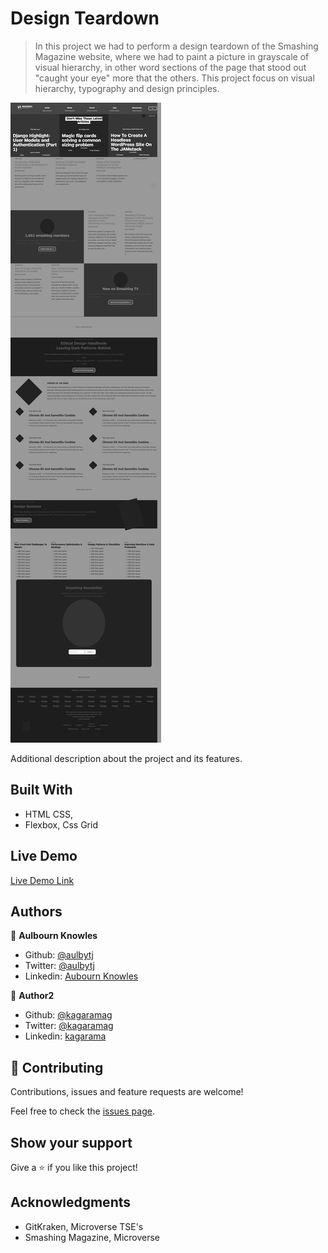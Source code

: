 <!-- @format -->

# Design Teardown

> In this project we had to perform a design teardown of the Smashing Magazine website, where we had to paint a picture in grayscale of visual hierarchy, in other word sections of the page that stood out "caught your eye" more that the others. This project focus on visual hierarchy, typography and design principles.

![screenshot](images/screenshot.png)

Additional description about the project and its features.

## Built With

- HTML CSS,
- Flexbox, Css Grid

## Live Demo

[Live Demo Link](https://rawcdn.githack.com/aulbytj/DesignTeardown/943456754b41c7856def2954e0e870517bac2d5b/index.html)

## Authors

👤 **Aulbourn Knowles**

- Github: [@aulbytj](https://github.com/aulbytj)
- Twitter: [@aulbytj](https://twitter.com/aulbytj)
- Linkedin: [Aubourn Knowles](https://linkedin.com/in/aulbourn-knowles-b9971672)


👤 **Author2**

- Github: [@kagaramag](https://github.com/kagaramag)
- Twitter: [@kagaramag](https://twitter.com/kagaramag)
- Linkedin: [kagarama](https://linkedin.com/in/kagarama)

## 🤝 Contributing

Contributions, issues and feature requests are welcome!

Feel free to check the [issues page](https://github.com/aulbytj/DesignTeardown/issues).

## Show your support

Give a ⭐️ if you like this project!

## Acknowledgments

- GitKraken, Microverse TSE's
- Smashing Magazine, Microverse
